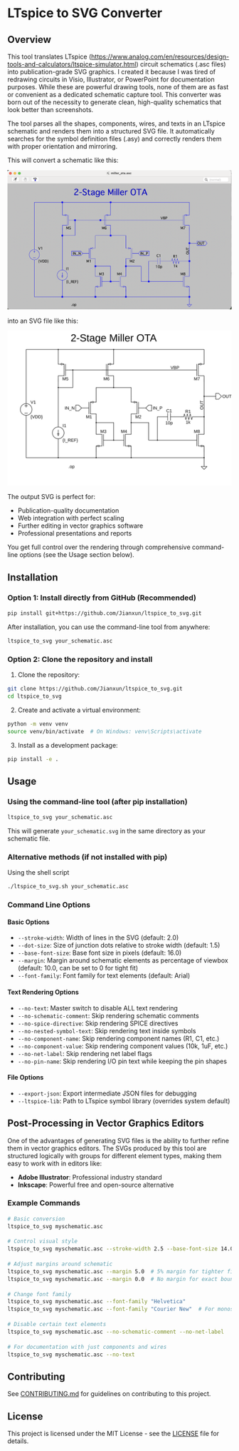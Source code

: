 # LTspice to SVG Converter

## Overview

This tool translates LTspice (https://www.analog.com/en/resources/design-tools-and-calculators/ltspice-simulator.html) circuit schematics (.asc files) into publication-grade SVG graphics. I created it because I was tired of redrawing circuits in Visio, Illustrator, or PowerPoint for documentation purposes. While these are powerful drawing tools, none of them are as fast or convenient as a dedicated schematic capture tool. This converter was born out of the necessity to generate clean, high-quality schematics that look better than screenshots.

The tool parses all the shapes, components, wires, and texts in an LTspice schematic and renders them into a structured SVG file. It automatically searches for the symbol definition files (.asy) and correctly renders them with proper orientation and mirroring.

This will convert a schematic like this:

![LTspice Miller OTA Schematic](./schematics/miller_ota_schematic.png)

into an SVG file like this:

![Miller OTA SVG Output](./schematics/miller_ota.svg)

The output SVG is perfect for:
- Publication-quality documentation
- Web integration with perfect scaling
- Further editing in vector graphics software
- Professional presentations and reports

You get full control over the rendering through comprehensive command-line options (see the Usage section below).

## Installation

### Option 1: Install directly from GitHub (Recommended)

```bash
pip install git+https://github.com/Jianxun/ltspice_to_svg.git
```

After installation, you can use the command-line tool from anywhere:

```bash
ltspice_to_svg your_schematic.asc
```

### Option 2: Clone the repository and install

1. Clone the repository:
```bash
git clone https://github.com/Jianxun/ltspice_to_svg.git
cd ltspice_to_svg
```

2. Create and activate a virtual environment:
```bash
python -m venv venv
source venv/bin/activate  # On Windows: venv\Scripts\activate
```

3. Install as a development package:
```bash
pip install -e .
```

## Usage

### Using the command-line tool (after pip installation)

```bash
ltspice_to_svg your_schematic.asc
```

This will generate `your_schematic.svg` in the same directory as your schematic file.

### Alternative methods (if not installed with pip)

Using the shell script

```bash
./ltspice_to_svg.sh your_schematic.asc
```

### Command Line Options

#### Basic Options
- `--stroke-width`: Width of lines in the SVG (default: 2.0)
- `--dot-size`: Size of junction dots relative to stroke width (default: 1.5)
- `--base-font-size`: Base font size in pixels (default: 16.0)
- `--margin`: Margin around schematic elements as percentage of viewbox (default: 10.0, can be set to 0 for tight fit)
- `--font-family`: Font family for text elements (default: Arial)

#### Text Rendering Options
- `--no-text`: Master switch to disable ALL text rendering
- `--no-schematic-comment`: Skip rendering schematic comments
- `--no-spice-directive`: Skip rendering SPICE directives
- `--no-nested-symbol-text`: Skip rendering text inside symbols
- `--no-component-name`: Skip rendering component names (R1, C1, etc.)
- `--no-component-value`: Skip rendering component values (10k, 1uF, etc.)
- `--no-net-label`: Skip rendering net label flags
- `--no-pin-name`: Skip rendering I/O pin text while keeping the pin shapes

#### File Options
- `--export-json`: Export intermediate JSON files for debugging
- `--ltspice-lib`: Path to LTspice symbol library (overrides system default)

## Post-Processing in Vector Graphics Editors

One of the advantages of generating SVG files is the ability to further refine them in vector graphics editors. The SVGs produced by this tool are structured logically with groups for different element types, making them easy to work with in editors like:

- **Adobe Illustrator**: Professional industry standard
- **Inkscape**: Powerful free and open-source alternative

### Example Commands

```bash
# Basic conversion
ltspice_to_svg myschematic.asc

# Control visual style
ltspice_to_svg myschematic.asc --stroke-width 2.5 --base-font-size 14.0

# Adjust margins around schematic
ltspice_to_svg myschematic.asc --margin 5.0  # 5% margin for tighter fit
ltspice_to_svg myschematic.asc --margin 0.0  # No margin for exact bounds

# Change font family
ltspice_to_svg myschematic.asc --font-family "Helvetica"
ltspice_to_svg myschematic.asc --font-family "Courier New"  # For monospace text

# Disable certain text elements
ltspice_to_svg myschematic.asc --no-schematic-comment --no-net-label

# For documentation with just components and wires
ltspice_to_svg myschematic.asc --no-text
```

## Contributing

See [CONTRIBUTING.md](CONTRIBUTING.md) for guidelines on contributing to this project.

## License

This project is licensed under the MIT License - see the [LICENSE](LICENSE) file for details.
